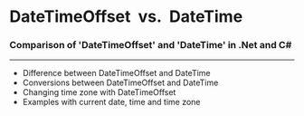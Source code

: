 # DateTimeOffset &nbsp;vs.&nbsp; DateTime

### Comparison of 'DateTimeOffset' and 'DateTime' in .Net and C#
___

* Difference between DateTimeOffset and DateTime
* Conversions between DateTimeOffset and DateTime
* Changing time zone with DateTimeOffset
* Examples with current date, time and time zone
